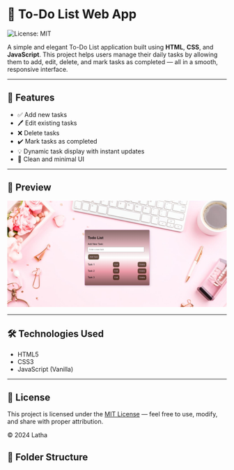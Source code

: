 
 # 📝 To-Do List Web App

 ![License: MIT](https://img.shields.io/badge/License-MIT-blue.svg)

A simple and elegant To-Do List application built using **HTML**, **CSS**, and **JavaScript**. This project helps users manage their daily tasks by allowing them to add, edit, delete, and mark tasks as completed — all in a smooth, responsive interface.

---

## 🚀 Features

- ✅ Add new tasks
- 🖊️ Edit existing tasks
- ❌ Delete tasks
- ✔️ Mark tasks as completed
- 💡 Dynamic task display with instant updates
- 🎯 Clean and minimal UI

---

## 📸 Preview

![To-Do List Screenshot](<Screenshot WebApp.png>) <!-- Replace with your image file or GitHub-hosted image -->

---

## 🛠️ Technologies Used

- HTML5  
- CSS3  
- JavaScript (Vanilla)

---

## 📜 License

This project is licensed under the [MIT License](LICENSE) — feel free to use, modify, and share with proper attribution.

© 2024 Latha


## 📂 Folder Structure


